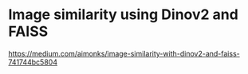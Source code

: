 



# Image similarity using Dinov2 and FAISS

https://medium.com/aimonks/image-similarity-with-dinov2-and-faiss-741744bc5804